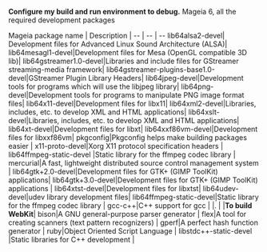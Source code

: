 **Configure my build and run environment to debug.**
Mageia 6, all the required development packages

Mageia package name | Description |
-- | -- | --
lib64alsa2-devel| Development files for Advanced Linux Sound Architecture (ALSA)|
lib64mesagl1-devel|Development files for Mesa (OpenGL compatible 3D lib)|
lib64gstreamer1.0-devel|Libraries and include files for GStreamer streaming-media framework|
lib64gstreamer-plugins-base1.0-devel|GStreamer Plugin Library Headers​|
lib64jpeg-devel|Development tools for programs which will use the libjpeg library|
lib64png-devel|Development tools for programs to manipulate PNG image format files|
lib64x11-devel|Development files for libx11|
lib64xml2-devel|Libraries, includes, etc. to develop XML and HTML applications|
lib64xslt-devel|Libraries, includes, etc. to develop XML and HTML applications|
lib64xt-devel|Development files for libxt|
lib64xxf86vm-devel|Development files for libxxf86vm|
pkgconfig|Pkgconfig helps make building packages easier |
x11-proto-devel|Xorg X11 protocol specification headers |
lib64ffmpeg-static-devel |Static library for the ffmpeg codec library |
mercurial|A fast, lightweight distributed source control management system |
lib64gtk+2.0-devel|Development files for GTK+ (GIMP ToolKit) applications|
lib64gtk+3.0-devel|Development files for GTK+ (GIMP ToolKit) applications |
lib64xtst-devel|Development files for libxtst|
lib64udev-devel|udev library development files|
lib64ffmpeg-static-devel|Static library for the ffmpeg codec library |
gcc-c++|C++ support for gcc |
  |. |
  |**To build WebKit**|
bison|A GNU general-purpose parser generator |
flex|A tool for creating scanners (text pattern recognizers) |
gperf|A perfect hash function generator |
ruby|Object Oriented Script Language |
libstdc++-static-devel |Static libraries for C++ development |